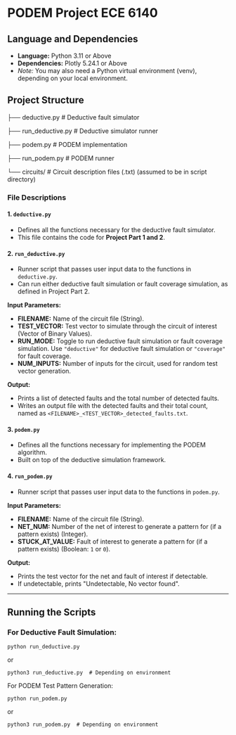 # PODEM Project ECE 6140

## Language and Dependencies
- **Language:** Python 3.11 or Above  
- **Dependencies:** Plotly 5.24.1 or Above  
- *Note:* You may also need a Python virtual environment (venv), depending on your local environment.

## Project Structure
├── deductive.py # Deductive fault simulator

├── run_deductive.py # Deductive simulator runner

├── podem.py # PODEM implementation

├── run_podem.py # PODEM runner

└── circuits/ # Circuit description files (.txt) (assumed to be in script directory)


### File Descriptions

#### 1. `deductive.py`
- Defines all the functions necessary for the deductive fault simulator.
- This file contains the code for **Project Part 1 and 2**.

#### 2. `run_deductive.py`
- Runner script that passes user input data to the functions in `deductive.py`.
- Can run either deductive fault simulation or fault coverage simulation, as defined in Project Part 2.

**Input Parameters:**
- **FILENAME:** Name of the circuit file (String).  
- **TEST_VECTOR:** Test vector to simulate through the circuit of interest (Vector of Binary Values).  
- **RUN_MODE:** Toggle to run deductive fault simulation or fault coverage simulation. Use `"deductive"` for deductive fault simulation or `"coverage"` for fault coverage.  
- **NUM_INPUTS:** Number of inputs for the circuit, used for random test vector generation.

**Output:**
- Prints a list of detected faults and the total number of detected faults.  
- Writes an output file with the detected faults and their total count, named as `<FILENAME>_<TEST_VECTOR>_detected_faults.txt`.

#### 3. `podem.py`
- Defines all the functions necessary for implementing the PODEM algorithm.
- Built on top of the deductive simulation framework.

#### 4. `run_podem.py`
- Runner script that passes user input data to the functions in `podem.py`.

**Input Parameters:**
- **FILENAME:** Name of the circuit file (String).  
- **NET_NUM:** Number of the net of interest to generate a pattern for (if a pattern exists) (Integer).  
- **STUCK_AT_VALUE:** Fault of interest to generate a pattern for (if a pattern exists) (Boolean: `1` or `0`).

**Output:**
- Prints the test vector for the net and fault of interest if detectable.  
- If undetectable, prints "Undetectable, No vector found".

---

## Running the Scripts

### For Deductive Fault Simulation:
`python run_deductive.py`

or

`python3 run_deductive.py  # Depending on environment`

For PODEM Test Pattern Generation:

`python run_podem.py`

or

`python3 run_podem.py  # Depending on environment`
